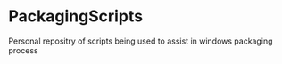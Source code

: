 # PackagingScripts
 Personal repositry of scripts being used to assist in windows packaging process
